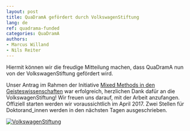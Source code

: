 ```yaml
---
layout: post
title: QuaDramA gefördert durch VolkswagenStiftung
lang: de
ref: quadrama-funded
categories: QuaDramA
authors:
- Marcus Willand
- Nils Reiter
---
```


Hiermit können wir die freudige Mitteilung machen, dass QuaDramA nun von der VolkswagenStiftung gefördert wird.

<!--more-->

Unser Antrag im Rahmen der Initiative [Mixed Methods in den Geisteswissenschaften](https://www.volkswagenstiftung.de/mixedmethodsgeisteswissenschaften.html) war erfolgreich, herzlichen Dank dafür an die VolkswagenStiftung! Wir freuen uns darauf, mit der Arbeit anzufangen. Offiziell starten werden wir voraussichtlich im April 2017. Zwei Stellen für Doktorand_innen werden in den nächsten Tagen ausgeschrieben.


<div class="logoline">
<a href="https://www.volkswagenstiftung.de"><img src="{{site.url}}/assets/about/vw.gif" alt="VolkswagenStiftung" /></a>
</div>
